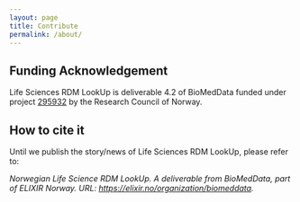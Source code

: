 ```yaml
---
layout: page
title: Contribute
permalink: /about/
---
```

## Funding Acknowledgement
Life Sciences RDM LookUp is deliverable 4.2 of BioMedData funded under project [295932](https://prosjektbanken.forskningsradet.no/project/FORISS/295932) by the Research Council of Norway.

## How to cite it
Until we publish the story/news of Life Sciences RDM LookUp, please refer to:

<div class="card border-1 my-4">
  <div class="card-body">
    <p class="card-text"><i>Norwegian Life Science RDM LookUp. A deliverable from BioMedData, part of ELIXIR Norway. URL: <a href="https://elixir.no/organization/biomeddata">https://elixir.no/organization/biomeddata</a>.</i></p>
  </div>
</div>
